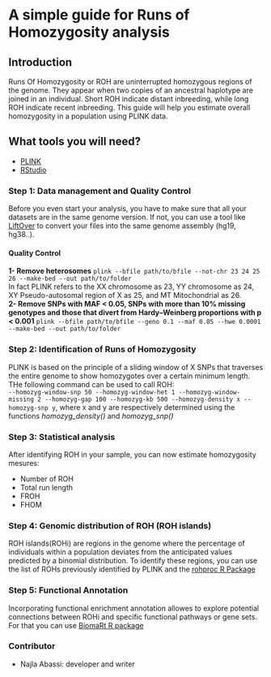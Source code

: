 # A simple guide for Runs of Homozygosity analysis
## Introduction
Runs Of Homozygosity or ROH are uninterrupted homozygous regions of the genome. They appear when two copies of an ancestral haplotype are joined in an individual. Short ROH indicate distant inbreeding, while long ROH indicate recent inbreeding. This guide will help you estimate overall homozygosity in a population using PLINK data.
## What tools you will need?
+ [PLINK](https://www.cog-genomics.org/plink/)
+ [RStudio](https://posit.co/download/rstudio-desktop/)
### Step 1: Data management and Quality Control
Before you even start your analysis, you have to make sure that all your datasets are in the same genome version. If not, you can use a tool like [LiftOver](https://genome.ucsc.edu/cgi-bin/hgLiftOver) to convert your files into the same genome assembly (hg19, hg38..).
#### Quality Control
**1- Remove heterosomes** `plink --bfile path/to/bfile --not-chr 23 24 25 26 --make-bed --out path/to/folder`        
In fact PLINK refers to the XX chromosome as 23, YY chromosome as 24, XY Pseudo-autosomal region of X as 25, and MT Mitochondrial as 26.   
**2- Remove SNPs with MAF < 0.05, SNPs with more than 10% missing genotypes and those that divert from Hardy–Weinberg proportions with p < 0.001** `plink --bfile path/to/bfile --geno 0.1 --maf 0.05 --hwe 0.0001 --make-bed --out path/to/folder`   
### Step 2: Identification of Runs of Homozygosity
PLINK is based on the principle of a sliding window of X SNPs that traverses the entire genome to show homozygotes over a certain minimum length. THe following command can be used to call ROH:   
`--homozyg-window-snp 50 --homozyg-window-het 1 --homozyg-window-missing 2 --homozyg-gap 100 --homozyg-kb 500 --homozyg-density x --homozyg-snp y`, where x and y are respectively determined using the functions *homozyg_density()*  and *homozyg_snp()*  
### Step 3: Statistical analysis
After identifying ROH in your sample, you can now estimate homozygosity mesures:   
+ Number of ROH
+ Total run length
+ FROH
+ FHOM
### Step 4: Genomic distribution of ROH (ROH islands)
ROH islands(ROHi) are regions in the genome where the percentage of individuals within a population deviates from the anticipated values predicted by a binomial distribution. To identify these regions, you can use the list of ROHs previously identified by PLINK and the [rohproc R Package](https://github.com/CeballosGene/rohproc)
### Step 5: Functional Annotation
Incorporating functional enrichment annotation allowes to explore potential connections between ROHi and specific functional pathways or gene sets. For that you can use [BiomaRt R package](https://bioconductor.org/packages/release/bioc/html/biomaRt.html)


### Contributor
+ Najla Abassi: developer and writer

